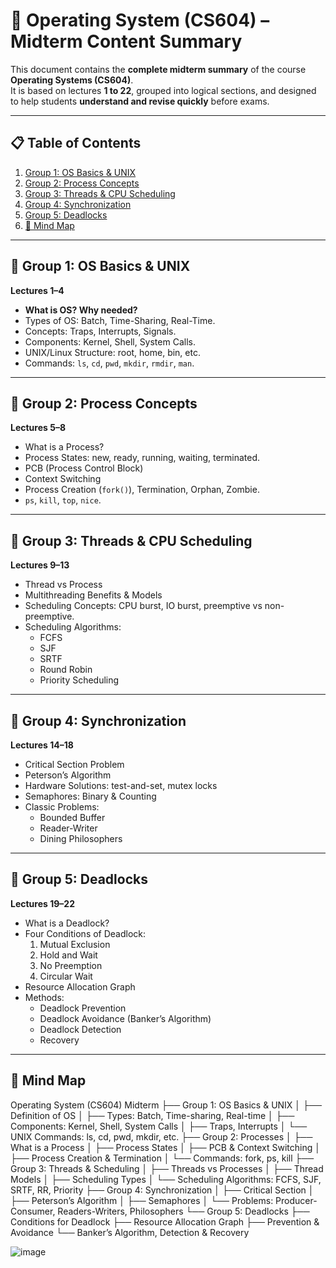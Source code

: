 # 📘 Operating System (CS604) – Midterm Content Summary

This document contains the **complete midterm summary** of the course **Operating Systems (CS604)**.  
It is based on lectures **1 to 22**, grouped into logical sections, and designed to help students **understand and revise quickly** before exams.

---

## 📋 Table of Contents

1. [Group 1: OS Basics & UNIX](#group-1-os-basics--unix)
2. [Group 2: Process Concepts](#group-2-process-concepts)
3. [Group 3: Threads & CPU Scheduling](#group-3-threads--cpu-scheduling)
4. [Group 4: Synchronization](#group-4-synchronization)
5. [Group 5: Deadlocks](#group-5-deadlocks)
6. [🧠 Mind Map](#-mind-map)

---

## 📘 Group 1: OS Basics & UNIX

**Lectures 1–4**

- **What is OS? Why needed?**
- Types of OS: Batch, Time-Sharing, Real-Time.
- Concepts: Traps, Interrupts, Signals.
- Components: Kernel, Shell, System Calls.
- UNIX/Linux Structure: root, home, bin, etc.
- Commands: `ls`, `cd`, `pwd`, `mkdir`, `rmdir`, `man`.

---

## 📘 Group 2: Process Concepts

**Lectures 5–8**

- What is a Process?
- Process States: new, ready, running, waiting, terminated.
- PCB (Process Control Block)
- Context Switching
- Process Creation (`fork()`), Termination, Orphan, Zombie.
- `ps`, `kill`, `top`, `nice`.

---

## 📘 Group 3: Threads & CPU Scheduling

**Lectures 9–13**

- Thread vs Process
- Multithreading Benefits & Models
- Scheduling Concepts: CPU burst, IO burst, preemptive vs non-preemptive.
- Scheduling Algorithms:
  - FCFS
  - SJF
  - SRTF
  - Round Robin
  - Priority Scheduling

---

## 📘 Group 4: Synchronization

**Lectures 14–18**

- Critical Section Problem
- Peterson’s Algorithm
- Hardware Solutions: test-and-set, mutex locks
- Semaphores: Binary & Counting
- Classic Problems:
  - Bounded Buffer
  - Reader-Writer
  - Dining Philosophers

---

## 📘 Group 5: Deadlocks

**Lectures 19–22**

- What is a Deadlock?
- Four Conditions of Deadlock:
  1. Mutual Exclusion
  2. Hold and Wait
  3. No Preemption
  4. Circular Wait
- Resource Allocation Graph
- Methods:
  - Deadlock Prevention
  - Deadlock Avoidance (Banker’s Algorithm)
  - Deadlock Detection
  - Recovery

---

## 🧠 Mind Map

Operating System (CS604) Midterm
├── Group 1: OS Basics & UNIX
│ ├── Definition of OS
│ ├── Types: Batch, Time-sharing, Real-time
│ ├── Components: Kernel, Shell, System Calls
│ ├── Traps, Interrupts
│ └── UNIX Commands: ls, cd, pwd, mkdir, etc.
├── Group 2: Processes
│ ├── What is a Process
│ ├── Process States
│ ├── PCB & Context Switching
│ ├── Process Creation & Termination
│ └── Commands: fork, ps, kill
├── Group 3: Threads & Scheduling
│ ├── Threads vs Processes
│ ├── Thread Models
│ ├── Scheduling Types
│ └── Scheduling Algorithms: FCFS, SJF, SRTF, RR, Priority
├── Group 4: Synchronization
│ ├── Critical Section
│ ├── Peterson’s Algorithm
│ ├── Semaphores
│ └── Problems: Producer-Consumer, Readers-Writers, Philosophers
└── Group 5: Deadlocks
├── Conditions for Deadlock
├── Resource Allocation Graph
├── Prevention & Avoidance
└── Banker’s Algorithm, Detection & Recovery

![image](https://github.com/user-attachments/assets/6978b56f-724d-4e89-9e66-44f2c7cdcb23)
